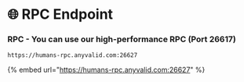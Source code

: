 # 🌐 RPC Endpoint

### RPC - You can use our high-performance RPC (Port 26617)

`https://humans-rpc.anyvalid.com:26627`

{% embed url="https://humans-rpc.anyvalid.com:26627" %}
